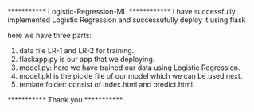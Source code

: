 *********** Logistic-Regression-ML ************
I have successfully implemented Logistic Regression 
and successufully deploy it using flask


here we have three parts:

1. data file   LR-1 and LR-2   for training.
2. flaskapp.py is our app that we deploying.
3. model.py: here we have trained our data using Logistic Regression.
4. model.pkl is the pickle file of our model which we can be used next.
5. temlate folder: consist of index.html and predict.html.


*********** Thank you ***********
